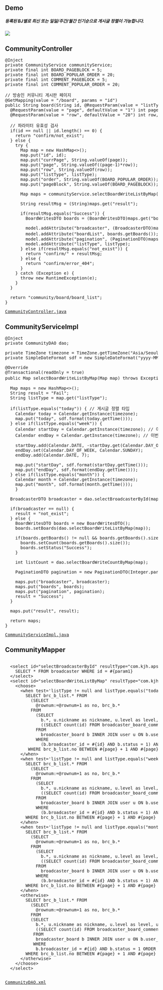 ## Demo
<h5>등록된 BJ별로 최신 또는 일일/주간/월간 인기순으로 게시글 정렬이 가능합니다.</h5>
<img src="https://user-images.githubusercontent.com/47962660/64927132-a6894a80-d841-11e9-8903-f4d083ca0861.gif"/>

## CommunityController
<pre>
@Inject
private CommunityService communityService;
private final int BOARD_PAGEBLOCK = 5;
private final int BOARD_POPULAR_ORDER = 20;
private final int COMMENT_PAGEBLOCK = 5;
private final int COMMENT_POPULAR_ORDER = 20;

// 방송인 커뮤니티 게시판 페이지
@GetMapping(value = "/board", params = "id")
public String board(String id, @RequestParam(value = "listType", defaultValue = "new") String listType,
  @RequestParam(value = "page", defaultValue = "1") int page,
  @RequestParam(value = "row", defaultValue = "20") int row, Model model) {
		
  // 파라미터 유효성 검사
  if(id == null || id.length() == 0) {
    return "confirm/not_exist";
  } else {
    try {
      Map<String, String> map = new HashMap<>();
      map.put("id", id);
      map.put("currPage", String.valueOf(page));
      map.put("page", String.valueOf((page-1)*row));
      map.put("row", String.valueOf(row));
      map.put("listType", listType);
      map.put("order", String.valueOf(BOARD_POPULAR_ORDER));
      map.put("pageBlock", String.valueOf(BOARD_PAGEBLOCK));
				
      Map<String, Object> maps = communityService.selectBoardWriteListByMap(map);
				
      String resultMsg = (String)maps.get("result");
				
      if(resultMsg.equals("Success")) {
        BoardWritesDTO boards = (BoardWritesDTO)maps.get("boards");
					
        model.addAttribute("broadcaster", (BroadcasterDTO)maps.get("broadcaster"));
        model.addAttribute("boardList", boards.getBoards()); // 해당 방송인 커뮤니티 글 목록
        model.addAttribute("pagination", (PaginationDTO)maps.get("pagination"));
        model.addAttribute("listType", listType);					
      } else if(resultMsg.equals("not_exist")) {
        return "confirm/" + resultMsg;
      } else {
        return "confirm/error_404";
      }
    } catch (Exception e) {
      throw new RuntimeException(e);
    }
  }
		
  return "community/board/board_list";
}
</pre>
<pre>
<a href="https://github.com/KimJongHyeok2/aps/blob/master/APS/src/main/java/com/kjh/aps/controller/CommunityController.java">CommunityController.java</a>
</pre>
## CommunityServiceImpl
<pre>
@Inject
private CommunityDAO dao;
	
private TimeZone timezone = TimeZone.getTimeZone("Asia/Seoul");
private SimpleDateFormat sdf = new SimpleDateFormat("yyyy-MM-dd");
  
@Override
@Transactional(readOnly = true)
public Map<String, Object> selectBoardWriteListByMap(Map<String, String> map) throws Exception { // 방송인 커뮤니티 게시판 글 목록
	
  Map<String, Object> maps = new HashMap<>();
  String result = "Fail";
  String listType = map.get("listType");
		
  if(listType.equals("today")) { // 게시글 정렬 타입
    Calendar today = Calendar.getInstance(timezone);
    map.put("today", sdf.format(today.getTime()));
  } else if(listType.equals("week")) {
    Calendar startDay = Calendar.getInstance(timezone); // 이번 주의 시작
    Calendar endDay = Calendar.getInstance(timezone); // 이번 주의 끝
			
    startDay.add(Calendar.DATE, -startDay.get(Calendar.DAY_OF_WEEK) + 1);
    endDay.set(Calendar.DAY_OF_WEEK, Calendar.SUNDAY);
    endDay.add(Calendar.DATE, 7);
			
    map.put("startDay", sdf.format(startDay.getTime()));
    map.put("endDay", sdf.format(endDay.getTime()));
  } else if(listType.equals("month")) {
    Calendar month = Calendar.getInstance(timezone);
    map.put("month", sdf.format(month.getTime()));
	}
		
  BroadcasterDTO broadcaster = dao.selectBroadcasterById(map.get("id"));
		
  if(broadcaster == null) {
    result = "not_exist";
  } else {
    BoardWritesDTO boards = new BoardWritesDTO();
    boards.setBoards(dao.selectBoardWriteListByMap(map));
			
    if(boards.getBoards() != null && boards.getBoards().size() != 0) {
      boards.setCount(boards.getBoards().size());
      boards.setStatus("Success");
    }
	
    int listCount = dao.selectBoardWriteCountByMap(map);

    PaginationDTO pagination = new PaginationDTO(Integer.parseInt(map.get("pageBlock")), listCount, Integer.parseInt(map.get("currPage")), Integer.parseInt(map.get("row")));

    maps.put("broadcaster", broadcaster);
    maps.put("boards", boards);
    maps.put("pagination", pagination);
    result = "Success";
  }
		
  maps.put("result", result);
		
  return maps;
}
</pre>
<pre>
<a href="https://github.com/KimJongHyeok2/aps/blob/master/APS/src/main/java/com/kjh/aps/service/CommunityServiceImpl.java">CommunityServiceImpl.java</a>
</pre>
## CommunityMapper
<pre>
<mapper namespace="community">
  &lt;select id="selectBroadcasterById" resultType="com.kjh.aps.domain.BroadcasterDTO"&gt;
    SELECT * FROM broadcaster WHERE id = #{param1}
  &lt;/select&gt;
  &lt;select id="selectBoardWriteListByMap" resultType="com.kjh.aps.domain.BoardDTO"&gt;
    &lt;choose&gt;
      &lt;when test='listType != null and listType.equals("today")'&gt;
        SELECT brc_b_list.* FROM
          (SELECT
            @rownum:=@rownum+1 as no, brc_b.*
          FROM
            (SELECT
              b.*, u.nickname as nickname, u.level as level, u.profile as profile, u.type as userType,
              ((SELECT count(id) FROM broadcaster_board_comment WHERE broadcaster_board_id = b.id AND status = 1) + (SELECT count(id) FROM broadcaster_board_comment_reply WHERE broadcaster_board_comment_id IN (SELECT id FROM broadcaster_board_comment WHERE broadcaster_board_id = b.id) AND status = 1)) commentCount
            FROM
              broadcaster_board b INNER JOIN user u ON b.user_id = u.id
            WHERE
              (b.broadcaster_id = #{id} AND b.status = 1) AND (DATE_FORMAT(b.register_date, '%Y-%m-%d') = DATE_FORMAT(#{today}, '%Y-%m-%d')) AND ((b.up - b.down) &gt;= #{order}) ORDER BY (b.up - b.down) DESC) brc_b, (SELECT @rownum:=0) rownum) brc_b_list
         WHERE brc_b_list.no BETWEEN #{page} + 1 AND #{page} + #{row}
      &lt;/when&gt;
      &lt;when test='listType != null and listType.equals("week")'&gt;
        SELECT brc_b_list.* FROM
          (SELECT
            @rownum:=@rownum+1 as no, brc_b.*
          FROM
            (SELECT
              b.*, u.nickname as nickname, u.level as level, u.profile as profile, u.type as userType,
              ((SELECT count(id) FROM broadcaster_board_comment WHERE broadcaster_board_id = b.id AND status = 1) + (SELECT count(id) FROM broadcaster_board_comment_reply WHERE broadcaster_board_comment_id IN (SELECT id FROM broadcaster_board_comment WHERE broadcaster_board_id = b.id) AND status = 1)) commentCount
            FROM
              broadcaster_board b INNER JOIN user u ON b.user_id = u.id
            WHERE
              (b.broadcaster_id = #{id} AND b.status = 1) AND ((DATE_FORMAT(b.register_date, '%Y-%m-%d')) BETWEEN (DATE_FORMAT(#{startDay}, '%Y-%m-%d')) AND (DATE_FORMAT(#{endDay}, '%Y-%m-%d'))) AND ((b.up - b.down) &gt;= #{order}) ORDER BY (b.up - b.down) DESC) brc_b, (SELECT @rownum:=0) rownum) brc_b_list
        WHERE brc_b_list.no BETWEEN #{page} + 1 AND #{page} + #{row}
      &lt;/when&gt;
      &lt;when test='listType != null and listType.equals("month")'&gt;
        SELECT brc_b_list.* FROM
          (SELECT
            @rownum:=@rownum+1 as no, brc_b.*
          FROM
            (SELECT
              b.*, u.nickname as nickname, u.level as level, u.profile as profile, u.type as userType,
              ((SELECT count(id) FROM broadcaster_board_comment WHERE broadcaster_board_id = b.id AND status = 1) + (SELECT count(id) FROM broadcaster_board_comment_reply WHERE broadcaster_board_comment_id IN (SELECT id FROM broadcaster_board_comment WHERE broadcaster_board_id = b.id) AND status = 1)) commentCount
            FROM
              broadcaster_board b INNER JOIN user u ON b.user_id = u.id
            WHERE
              (b.broadcaster_id = #{id} AND b.status = 1) AND (DATE_FORMAT(b.register_date, '%Y-%m') = DATE_FORMAT(#{month}, '%Y-%m')) AND ((b.up - b.down) &gt;= #{order}) ORDER BY (b.up - b.down) DESC) brc_b, (SELECT @rownum:=0) rownum) brc_b_list
        WHERE brc_b_list.no BETWEEN #{page} + 1 AND #{page} + #{row}
      &lt;/when&gt;
      &lt;otherwise&gt;
        SELECT brc_b_list.* FROM
          (SELECT
            @rownum:=@rownum+1 as no, brc_b.*
          FROM
          (SELECT
            b.*, u.nickname as nickname, u.level as level, u.profile as profile, u.type as userType,
            ((SELECT count(id) FROM broadcaster_board_comment WHERE broadcaster_board_id = b.id AND status = 1) + (SELECT count(id) FROM broadcaster_board_comment_reply WHERE broadcaster_board_comment_id IN (SELECT id FROM broadcaster_board_comment WHERE broadcaster_board_id = b.id) AND status = 1)) commentCount
           FROM
            broadcaster_board b INNER JOIN user u ON b.user_id = u.id
           WHERE
            b.broadcaster_id = #{id} AND b.status = 1 ORDER BY b.id DESC) brc_b, (SELECT @rownum:=0) rownum) brc_b_list
        WHERE brc_b_list.no BETWEEN #{page} + 1 AND #{page} + #{row}
      &lt;/otherwise&gt;
    &lt;/choose&gt;
  &lt;/select&gt;
</mapper>
</pre>
<pre>
<a href="https://github.com/KimJongHyeok2/aps/blob/master/APS/src/main/java/com/kjh/aps/mapper/CommunityDAO.xml">CommunityDAO.xml</a>
</pre>
